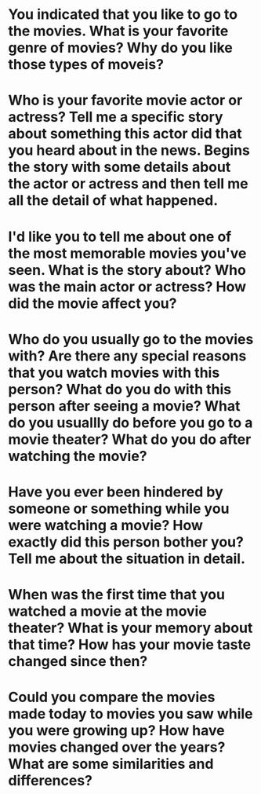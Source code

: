 # You indicated that you like to go to the movies. What is your favorite genre of movies? Why do you like those types of moveis?



# Who is your favorite movie actor or actress? Tell me a specific story about something this actor did that you heard about in the news. Begins the story with some details about the actor or actress and then tell me all the detail of what happened.



# I'd like you to tell me about one of the most memorable movies you've seen. What is the story about? Who was the main actor or actress? How did the movie affect you?



# Who do you usually go to the movies with? Are there any special reasons that you watch movies with this person? What do you do with this person after seeing a movie? What do you usuallly do before you go to a movie theater? What do you do after watching the movie?



# Have you ever been hindered by someone or something while you were watching a movie? How exactly did this person bother you? Tell me about the situation in detail.



# When was the first time that you watched a movie at the movie theater? What is your memory about that time? How has your movie taste changed since then?



# Could you compare the movies made today to movies you saw while you were growing up? How have movies changed over the years? What are some similarities and differences?

